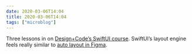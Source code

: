 ```yaml
---
date: 2020-03-06T14:04
title: 2020-03-06T14:04
tags: ["microblog"]
---
```


Three lessons in on [Design+Code’s SwiftUI course](https://designcode.io/swiftui?promo=learnswiftui). SwiftUI’s layout engine feels really similar to [auto layout in Figma](https://www.figma.com/blog/announcing-auto-layout/).

